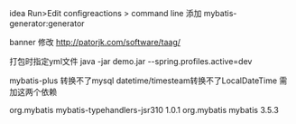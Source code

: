 idea Run>Edit configreactions > command line 
添加 mybatis-generator:generator


banner 修改
http://patorjk.com/software/taag/

打包时指定yml文件
java -jar demo.jar --spring.profiles.active=dev


mybatis-plus 转换不了mysql datetime/timesteam转换不了LocalDateTime
需加这两个依赖
<!-- mybatis数据库字段类型映射，此处是重点 -->
<dependency>
    <groupId>org.mybatis</groupId>
    <artifactId>mybatis-typehandlers-jsr310</artifactId>
    <version>1.0.1</version>
</dependency>
<dependency>
    <groupId>org.mybatis</groupId>
    <artifactId>mybatis</artifactId>
    <version>3.5.3</version>
</dependency>